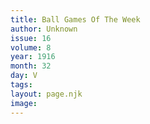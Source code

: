 ```yaml
---
title: Ball Games Of The Week
author: Unknown
issue: 16
volume: 8
year: 1916
month: 32
day: V
tags:
layout: page.njk
image:
---
```



